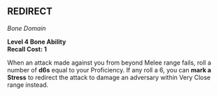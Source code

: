 ## REDIRECT  
_Bone Domain_

**Level 4 Bone Ability**  
**Recall Cost: 1**

When an attack made against you from beyond Melee range fails, roll a number of **d6s** equal to your Proficiency. If any roll a 6, you can **mark a Stress** to redirect the attack to damage an adversary within Very Close range instead.  

